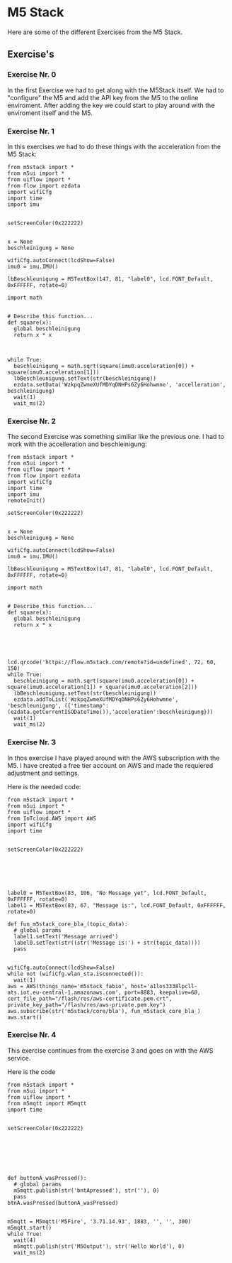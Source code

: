 # M5 Stack

Here are some of the different Exercises from the M5 Stack.

## Exercise's

### Exercise Nr. 0


In the first Exercise we had to get along with the M5Stack itself. We had to "configure" the M5 and add the API key from the M5 to the online enviroment. After adding the key we could start to play around with the enviroment itself and the M5.

### Exercise Nr. 1

In this exercises we had to do these things with the acceleration from the M5 Stack:

```
from m5stack import *
from m5ui import *
from uiflow import *
from flow import ezdata
import wifiCfg
import time
import imu


setScreenColor(0x222222)


x = None
beschleinigung = None

wifiCfg.autoConnect(lcdShow=False)
imu0 = imu.IMU()

lbBeschleunigung = M5TextBox(147, 81, "label0", lcd.FONT_Default, 0xFFFFFF, rotate=0)

import math


# Describe this function...
def square(x):
  global beschleinigung
  return x * x



while True:
  beschleinigung = math.sqrt(square(imu0.acceleration[0]) + square(imu0.acceleration[1]))
  lbBeschleunigung.setText(str(beschleinigung))
  ezdata.setData('WzkpqZwmeXUfMDYqDNHPs6Zy6Hohwmne', 'accelleration', beschleinigung)
  wait(1)
  wait_ms(2)
```

### Exercise Nr. 2

The second Exercise was something similiar like the previous one. I had to work with the accelleration and beschleinigung:

```
from m5stack import *
from m5ui import *
from uiflow import *
from flow import ezdata
import wifiCfg
import time
import imu
remoteInit()

setScreenColor(0x222222)


x = None
beschleinigung = None

wifiCfg.autoConnect(lcdShow=False)
imu0 = imu.IMU()

lbBeschleunigung = M5TextBox(147, 81, "label0", lcd.FONT_Default, 0xFFFFFF, rotate=0)

import math


# Describe this function...
def square(x):
  global beschleinigung
  return x * x





lcd.qrcode('https://flow.m5stack.com/remote?id=undefined', 72, 60, 150)
while True:
  beschleinigung = math.sqrt(square(imu0.acceleration[0]) + square(imu0.acceleration[1]) + square(imu0.acceleration[2]))
  lbBeschleunigung.setText(str(beschleinigung))
  ezdata.addToList('WzkpqZwmeXUfMDYqDNHPs6Zy6Hohwmne', 'beschleunigung', ({'timestamp':(ezdata.getCurrentISODateTime()),'acceleration':beschleinigung}))
  wait(1)
  wait_ms(2)
```

### Exercise Nr. 3

In thos exercise I have played around with the AWS subscription with the M5. I have created a free tier account on AWS and made the requiered adjustment and settings.

Here is the needed code:

```
from m5stack import *
from m5ui import *
from uiflow import *
from IoTcloud.AWS import AWS
import wifiCfg
import time


setScreenColor(0x222222)






label0 = M5TextBox(83, 106, "No Message yet", lcd.FONT_Default, 0xFFFFFF, rotate=0)
label1 = M5TextBox(83, 67, "Message is:", lcd.FONT_Default, 0xFFFFFF, rotate=0)

def fun_m5stack_core_bla_(topic_data):
  # global params
  label1.setText('Message arrived')
  label0.setText(str((str('Message is:') + str(topic_data))))
  pass


wifiCfg.autoConnect(lcdShow=False)
while not (wifiCfg.wlan_sta.isconnected()):
  wait(1)
aws = AWS(things_name='m5stack_fabio', host='a1los3338lpcll-ats.iot.eu-central-1.amazonaws.com', port=8883, keepalive=60, cert_file_path="/flash/res/aws-certificate.pem.crt", private_key_path="/flash/res/aws-private.pem.key")
aws.subscribe(str('m5stack/core/bla'), fun_m5stack_core_bla_)
aws.start()
```

### Exercise Nr. 4

This exercise continues from the exercise 3 and goes on with the AWS service.


Here is the code

```
from m5stack import *
from m5ui import *
from uiflow import *
from m5mqtt import M5mqtt
import time


setScreenColor(0x222222)







def buttonA_wasPressed():
  # global params
  m5mqtt.publish(str('bntApressed'), str(''), 0)
  pass
btnA.wasPressed(buttonA_wasPressed)


m5mqtt = M5mqtt('M5Fire', '3.71.14.93', 1883, '', '', 300)
m5mqtt.start()
while True:
  wait(4)
  m5mqtt.publish(str('M5Output'), str('Hello World'), 0)
  wait_ms(2)
```
